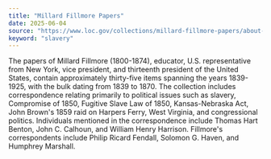 ```yaml
---
title: "Millard Fillmore Papers"
date: 2025-06-04
source: "https://www.loc.gov/collections/millard-fillmore-papers/about-this-collection/"
keyword: "slavery"
---
```


The papers of Millard Fillmore (1800-1874), educator, U.S. representative from New York, vice president, and thirteenth president of the United States, contain approximately thirty-five items spanning the years 1839-1925, with the bulk dating from 1839 to 1870. The collection includes correspondence relating primarily to political issues such as slavery, Compromise of 1850, Fugitive Slave Law of 1850, Kansas-Nebraska Act, John Brown's 1859 raid on Harpers Ferry, West Virginia, and congressional politics. Individuals mentioned in the correspondence include Thomas Hart Benton, John C. Calhoun, and William Henry Harrison. Fillmore's correspondents include Philip Ricard Fendall, Solomon G. Haven, and Humphrey Marshall.

